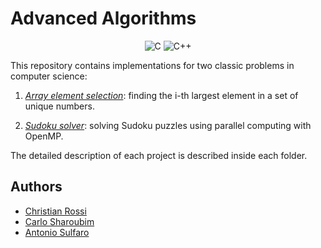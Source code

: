 # Advanced Algorithms

<div align="center">
    <img src="https://img.shields.io/badge/C_Lang-3776AB?logo=C&logoColor=white&style=for-the-badge" alt="C"> 
    <img src="https://img.shields.io/badge/C++-5C3EE8?logo=C&logoColor=white&style=for-the-badge" alt="C++">

</div>

This repository contains implementations for two classic problems in computer science:

1. [_Array element selection_](/first_challenge): finding the i-th largest element in a set of unique numbers.

2. [_Sudoku solver_](/second_challenge): solving Sudoku puzzles using parallel computing with OpenMP.

The detailed description of each project is described inside each folder. 
## Authors

- [Christian Rossi](https://github.com/Chri060)
- [Carlo Sharoubim](https://github.com/kirolosharoubim)
- [Antonio Sulfaro](https://github.com/AntonioSulfaro)

